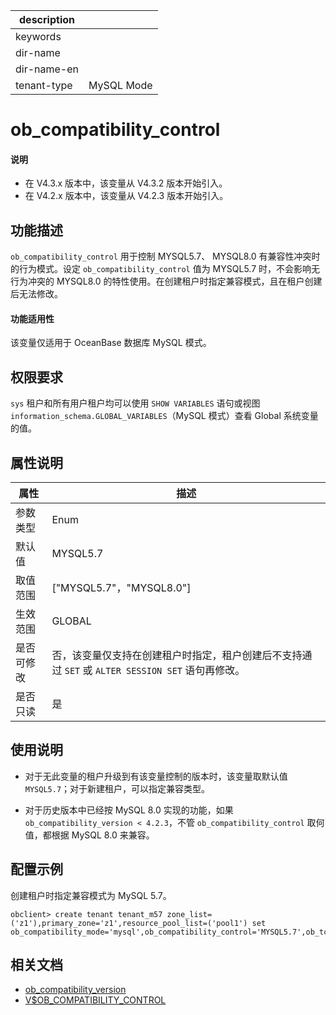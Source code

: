 |description||
|---|---|
|keywords||
|dir-name||
|dir-name-en||
|tenant-type|MySQL Mode|

# ob_compatibility_control

<main id="notice" type='explain'>
  <h4>说明</h4>
  <ul><li>在 V4.3.x 版本中，该变量从 V4.3.2 版本开始引入。</li><li>在 V4.2.x 版本中，该变量从 V4.2.3 版本开始引入。</li></ul>
</main>

## 功能描述

`ob_compatibility_control` 用于控制 MYSQL5.7、 MYSQL8.0 有兼容性冲突时的行为模式。设定 `ob_compatibility_control` 值为 MYSQL5.7 时，不会影响无行为冲突的 MYSQL8.0 的特性使用。在创建租户时指定兼容模式，且在租户创建后无法修改。

<main id="notice">
  <h4>功能适用性</h4>
  <p>该变量仅适用于 OceanBase 数据库 MySQL 模式。</p>
</main>

## 权限要求

  `sys` 租户和所有用户租户均可以使用 `SHOW VARIABLES` 语句或视图 `information_schema.GLOBAL_VARIABLES`（MySQL 模式）查看 Global 系统变量的值。

## 属性说明

| **属性**  |    **描述**  |
|-----------|---------------|
| 参数类型    |    Enum              |
| 默认值      |  MYSQL5.7  |
| 取值范围    | ["MYSQL5.7"，"MYSQL8.0"]              |
| 生效范围    |  GLOBAL |
| 是否可修改  | 否，该变量仅支持在创建租户时指定，租户创建后不支持通过 `SET` 或 `ALTER SESSION SET` 语句再修改。|
| 是否只读    | 是  |

## 使用说明

* 对于无此变量的租户升级到有该变量控制的版本时，该变量取默认值 `MYSQL5.7`；对于新建租户，可以指定兼容类型。

* 对于历史版本中已经按 MySQL 8.0 实现的功能，如果 `ob_compatibility_version < 4.2.3`，不管 `ob_compatibility_control` 取何值，都根据 MySQL 8.0 来兼容。

## 配置示例

创建租户时指定兼容模式为 MySQL 5.7。

```shell
obclient> create tenant tenant_m57 zone_list=('z1'),primary_zone='z1',resource_pool_list=('pool1') set ob_compatibility_mode='mysql',ob_compatibility_control='MYSQL5.7',ob_tcp_invited_nodes='%';
```

## 相关文档

* [ob_compatibility_version](17700.ob_compatibility_version-global.md)
* [V$OB_COMPATIBILITY_CONTROL](../../../700.system-views/400.system-view-of-mysql-mode/300.performance-view-of-mysql-mode/18100.v-ob_compatibility_control-of-mysql-mode.md)

